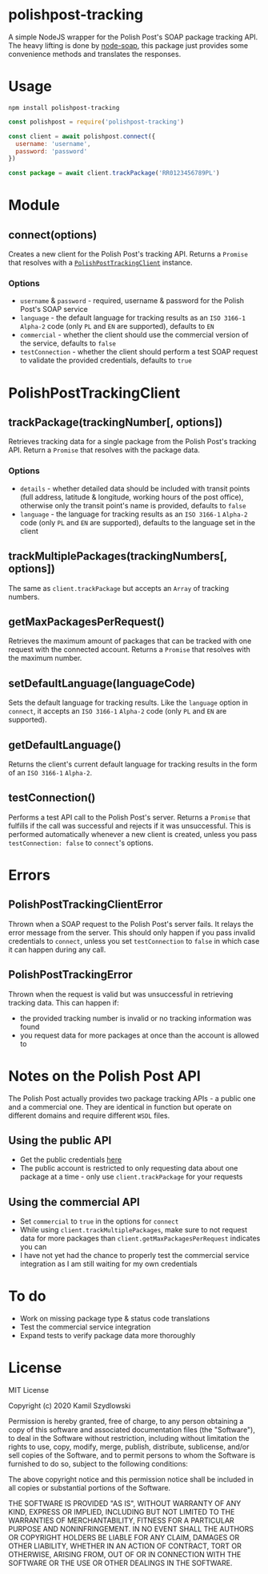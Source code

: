 # polishpost-tracking
A simple NodeJS wrapper for the Polish Post's SOAP package tracking API. The heavy lifting is done by [node-soap](https://github.com/vpulim/node-soap), this package just provides some convenience methods and translates the responses.

# Usage

```
npm install polishpost-tracking
```

```javascript
const polishpost = require('polishpost-tracking')

const client = await polishpost.connect({
  username: 'username',
  password: 'password'
})

const package = await client.trackPackage('RR0123456789PL')
```

# Module

## connect(options)
Creates a new client for the Polish Post's tracking API. Returns a `Promise` that resolves with a [`PolishPostTrackingClient`](#polishposttrackingclient) instance.

### Options
- `username` & `password` - required, username & password for the Polish Post's SOAP service
- `language` - the default language for tracking results as an `ISO 3166-1` `Alpha-2` code (only `PL` and `EN` are supported), defaults to `EN`
- `commercial` - whether the client should use the commercial version of the service, defaults to `false` 
- `testConnection` - whether the client should perform a test SOAP request to validate the provided credentials, defaults to `true`

# PolishPostTrackingClient

## trackPackage(trackingNumber[, options])
Retrieves tracking data for a single package from the Polish Post's tracking API. Return a `Promise` that resolves with the package data.
### Options
- `details` - whether detailed data should be included with transit points (full address, latitude & longitude, working hours of the post office), otherwise only the transit point's name is provided, defaults to `false`
- `language` - the language for tracking results as an `ISO 3166-1` `Alpha-2` code (only `PL` and `EN` are supported), defaults to the language set in the client

## trackMultiplePackages(trackingNumbers[, options])
The same as `client.trackPackage` but accepts an `Array` of tracking numbers.

## getMaxPackagesPerRequest()
Retrieves the maximum amount of packages that can be tracked with one request with the connected account. Returns a `Promise` that resolves with the maximum number.

## setDefaultLanguage(languageCode)
Sets the default language for tracking results. Like the `language` option in `connect`, it accepts an `ISO 3166-1` `Alpha-2` code (only `PL` and `EN` are supported).

## getDefaultLanguage()
Returns the client's current default language for tracking results in the form of an `ISO 3166-1` `Alpha-2`.

## testConnection()
Performs a test API call to the Polish Post's server. Returns a `Promise` that fulfills if the call was successful and rejects if it was unsuccessful. This is performed automatically whenever a new client is created, unless you pass `testConnection: false` to `connect`'s options.

##

# Errors

## PolishPostTrackingClientError

Thrown when a SOAP request to the Polish Post's server fails. It relays the error message from the server. This should only happen if you pass invalid credentials to `connect`, unless you set `testConnection` to `false` in which case it can happen during any call.

## PolishPostTrackingError

Thrown when the request is valid but was unsuccessful in retrieving tracking data. This can happen if:
- the provided tracking number is invalid or no tracking information was found
- you request data for more packages at once than the account is allowed to

# Notes on the Polish Post API
The Polish Post actually provides two package tracking APIs - a public one and a commercial one. They are identical in function but operate on different domains and require different `WSDL` files.

## Using the public API

- Get the public credentials [here](http://www.poczta-polska.pl/webservices/)
- The public account is restricted to only requesting data about one package at a time - only use `client.trackPackage` for your requests

## Using the commercial API

- Set `commercial` to `true` in the options for `connect`
- While using `client.trackMultiplePackages`, make sure to not request data for more packages than `client.getMaxPackagesPerRequest` indicates you can
- I have not yet had the chance to properly test the commercial service integration as I am still waiting for my own credentials

# To do

- Work on missing package type & status code translations
- Test the commercial service integration
- Expand tests to verify package data more thoroughly

# License

MIT License

Copyright (c) 2020 Kamil Szydlowski

Permission is hereby granted, free of charge, to any person obtaining a copy
of this software and associated documentation files (the "Software"), to deal
in the Software without restriction, including without limitation the rights
to use, copy, modify, merge, publish, distribute, sublicense, and/or sell
copies of the Software, and to permit persons to whom the Software is
furnished to do so, subject to the following conditions:

The above copyright notice and this permission notice shall be included in all
copies or substantial portions of the Software.

THE SOFTWARE IS PROVIDED "AS IS", WITHOUT WARRANTY OF ANY KIND, EXPRESS OR
IMPLIED, INCLUDING BUT NOT LIMITED TO THE WARRANTIES OF MERCHANTABILITY,
FITNESS FOR A PARTICULAR PURPOSE AND NONINFRINGEMENT. IN NO EVENT SHALL THE
AUTHORS OR COPYRIGHT HOLDERS BE LIABLE FOR ANY CLAIM, DAMAGES OR OTHER
LIABILITY, WHETHER IN AN ACTION OF CONTRACT, TORT OR OTHERWISE, ARISING FROM,
OUT OF OR IN CONNECTION WITH THE SOFTWARE OR THE USE OR OTHER DEALINGS IN THE
SOFTWARE.
